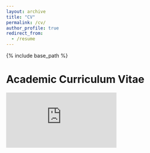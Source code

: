 ```yaml
---
layout: archive
title: "CV"
permalink: /cv/
author_profile: true
redirect_from:
  - /resume
---
```


{% include base_path %}

Academic Curriculum Vitae
======
<embed src="https://github.com/omercadopopular/omercadopopular.github.io/raw/master/files/CV-GoesC.pdf" type="application/pdf">

